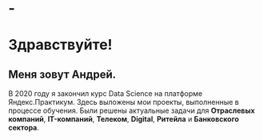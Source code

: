 # -
# Здравствуйте!

## Меня зовут Андрей.

В 2020 году я закончил курс Data Science на платформе Яндекс.Практикум. Здесь выложены мои проекты, выполненные в процессе обучения.
Были решены актуальные задачи для **Отраслевых компаний**, **IT-компаний**, **Телеком**, **Digital**, **Ритейла** и **Банковского сектора**.
